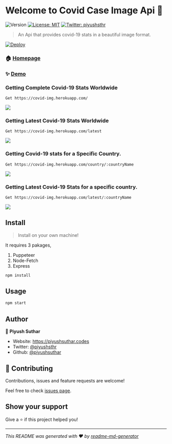 # Welcome to Covid Case Image Api 👋
![Version](https://img.shields.io/badge/version-1.0.0-blue.svg?cacheSeconds=2592000)
[![License: MIT](https://img.shields.io/badge/License-MIT-yellow.svg)](#)
[![Twitter: piyushsthr](https://img.shields.io/twitter/follow/piyushsthr.svg?style=social)](https://twitter.com/piyushsthr)

> An Api that provides covid-19 stats in a beautiful image format.

[![Deploy](https://www.herokucdn.com/deploy/button.svg)](https://heroku.com/deploy?template=https://github.com/PiyushSuthar/Covid-19-Image-Api)

### 🏠 [Homepage](https://covid-img.herokuapp.com)

### ✨ [Demo](https://covid-img.herokuapp.com)

### Getting  Complete Covid-19 Stats Worldwide
```
Get https://covid-img.herokuapp.com/
``` 
![](https://covid-img.herokuapp.com/)
### Getting Latest Covid-19 Stats Worldwide
```
Get https://covid-img.herokuapp.com/latest
```
![](https://covid-img.herokuapp.com/latest)

### Getting Covid-19 stats for a Specific Country.
```
Get https://covid-img.herokuapp.com/country/:countryName
```
![](https://covid-img.herokuapp.com/country/india)
### Getting Latest Covid-19 Stats for a specific country.
```
Get https://covid-img.herokuapp.com/latest/:countryName
```
![](https://covid-img.herokuapp.com/latest/india)
## Install
> Install on your own machine!

It requires 3 pakages,

 1. Puppeteer
 2. Node-Fetch
 3. Express

```sh
npm install
```

## Usage

```sh
npm start
```

## Author

👤 **Piyush Suthar**

* Website: https://piyushsuthar.codes
* Twitter: [@piyushsthr](https://twitter.com/piyushsthr)
* Github: [@piyushsuthar](https://github.com/piyushsuthar)

## 🤝 Contributing

Contributions, issues and feature requests are welcome!

Feel free to check [issues page](https://github.com/PiyushSuthar/Covid-19-Image-Api/issues). 

## Show your support

Give a ⭐️ if this project helped you!


***
_This README was generated with ❤️ by [readme-md-generator](https://github.com/kefranabg/readme-md-generator)_
